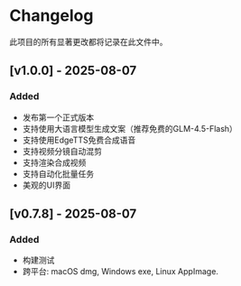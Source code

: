 # Changelog
此项目的所有显著更改都将记录在此文件中。

## [v1.0.0] - 2025-08-07
### Added
- 发布第一个正式版本
- 支持使用大语言模型生成文案（推荐免费的GLM-4.5-Flash）
- 支持使用EdgeTTS免费合成语音
- 支持视频分镜自动混剪
- 支持渲染合成视频
- 支持自动化批量任务
- 美观的UI界面

## [v0.7.8] - 2025-08-07
### Added
- 构建测试
- 跨平台: macOS dmg, Windows exe, Linux AppImage.